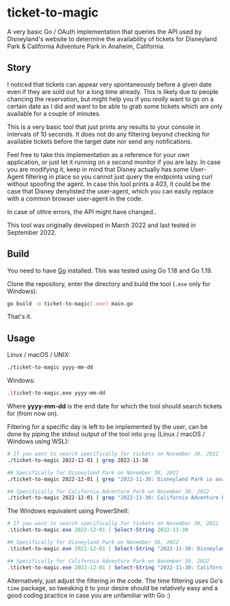 # ticket-to-magic
A very basic Go / OAuth implementation that queries the API used by Disneyland's website to determine the availability of tickets for Disneyland Park & California Adventure Park in Anaheim, California.

## Story
I noticed that tickets can appear very spontaneously before a given date even if they are sold out for a long time already. This is likely due to people chancing the reservation, but might help you if you *really* want to go on a certain date as I did and want to be able to grab some tickets which are only available for a couple of minutes.

This is a very basic tool that just prints any results to your console in intervals of 10 seconds. It does not do any filtering beyond checking for available tickets before the target date nor send any notifications. 

Feel free to take this implementation as a reference for your own application, or just let it running on a second monitor if you are lazy. In case you are modifying it, keep in mind that Disney actually has some User-Agent filtering in place so you cannot just query the endpoints using curl without spoofing the agent. In case this tool prints a 403, it could be the case that Disney denylisted the user-agent, which you can easily replace with a common browser user-agent in the code.

In case of othre errors, the API might have changed..

This tool was originally developed in March 2022 and last tested in September 2022.

## Build

You need to have [Go](https://go.dev/) installed. This was tested using Go 1.18 and Go 1.19. 

Clone the repository, enter the directory and build the tool (`.exe` only for Windows):
```bash
go build -o ticket-to-magic[.exe] main.go
```

That's it.


## Usage
Linux / macOS / UNIX:
```bash
./ticket-to-magic yyyy-mm-dd
```

Windows:
```bash
.\ticket-to-magic.exe yyyy-mm-dd
```

Where **yyyy-mm-dd** is the end date for which the tool should search tickets for (from now on).

Filtering for a specific day is left to be implemented by the user, can be done by piping the stdout output of the tool into `grep` (Linux / macOS / Windows using WSL):
```bash
# If you want to search specifically for tickets on November 30, 2022
./ticket-to-magic 2022-12-01 | grep 2022-11-30

## Specifically for Disneyland Park on November 30, 2022
./ticket-to-magic 2022-12-01 | grep "2022-11-30: Disneyland Park is available"

## Specifically for California Adventure Park on November 30, 2022
./ticket-to-magic 2022-12-01 | grep "2022-11-30: California Adventure Park is available"
````

The Windows equivalent using PowerShell:
```powershell
# If you want to search specifically for tickets on November 30, 2022
.\ticket-to-magic.exe 2022-12-01 | Select-String 2022-11-30

## Specifically for Disneyland Park on November 30, 2022
.\ticket-to-magic.exe 2022-12-01 | Select-String "2022-11-30: Disneyland Park is available"

## Specifically for California Adventure Park on November 30, 2022
.\ticket-to-magic.exe 2022-12-01 | Select-String "2022-11-30: California Adventure Park is available"
````

Alternatively, just adjust the filtering in the code. The time filtering uses Go's `time` package, so tweaking it to your desire should be relatively easy and a good coding practice in case you are unfamiliar with Go :)